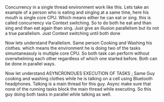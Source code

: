 Concurrency in a single thread environment work like this.
Lets take an example of a person who is eating and singing at a same time, here his mouth is single core CPU. Which means either he can eat or sing. this is called concurrency via Context switching.  So to do both he eat and than sing and than eat again than sing. 
Just give an illusion parallelism but its not a true parallelism. Just Context switching until both done

Now lets understand Parallelism. Same person Cooking and Washing his clothes. which means the environment he is doing two of the tasks simuntaneasuly is multiple core CPU. So both task can perform without overwhelming each other regardless of which one started before.
Both can be done in parallel ways.

Now let understand ASYNCRONOUES EXECUTION OF TASKS ;
Same Guy cooking and washing clothes while he is talking on a cell using Bluetooth headphones. Talking is a main thread for this guy. 
Async make sure that none of the running tasks block the main thread while executing. So this guy doing both tasks in parallel while talking as well.
